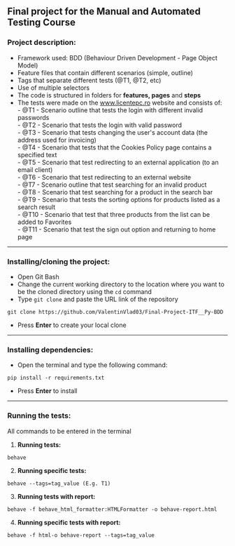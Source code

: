 ## Final project for the Manual and Automated Testing Course

### Project description:
-   Framework used: BDD  (Behaviour Driven Development - Page Object Model)
-   Feature files that contain different scenarios (simple, outline)
-   Tags that separate different tests (@T1, @T2, etc)
-   Use of multiple selectors
-   The code is structured in folders for **features, pages** and **steps**
-   The tests were made on the www.licentepc.ro website and consists of:\
        - @T1 - Scenario outline that tests the login with different invalid passwords\
        - @T2 - Scenario that tests the login with valid password\
        - @T3 - Scenario that tests changing the user's account data (the address used for invoicing)\
        - @T4 - Scenario that tests that the Cookies Policy page contains a specified text\
        - @T5 - Scenario that test redirecting to an external application (to an email client)\
        - @T6 - Scenario that test redirecting to an external website\
        - @T7 - Scenario outline that test searching for an invalid product\
        - @T8 - Scenario that test searching for a product in the search bar\
        - @T9 - Scenario that tests the sorting options for products listed as a search result\
        - @T10 - Scenario that test that three products from the list can be added to Favorites\
        - @T11 - Scenario that test the sign out option and returning to home page


---
### Installing/cloning the project:
* Open Git Bash
* Change the current working directory to the location where you want to be the cloned directory using the `cd` command
* Type `git clone` and paste the URL link of the repository
```
git clone https://github.com/ValentinVlad03/Final-Project-ITF__Py-BDD
```
* Press **Enter** to create your local clone
---
### Installing dependencies:
* Open the terminal and type the following command:
```
pip install -r requirements.txt
```
* Press **Enter** to install
---
### Running the tests:
All commands to be entered in the terminal
1. **Running tests:**
```
behave
```
2. **Running specific tests:**
```
behave --tags=tag_value (E.g. T1)
```
3. **Running tests with report:**
```
behave -f behave_html_formatter:HTMLFormatter -o behave-report.html
```
4. **Running specific tests with report:**
```
behave -f html-o behave-report --tags=tag_value
```
